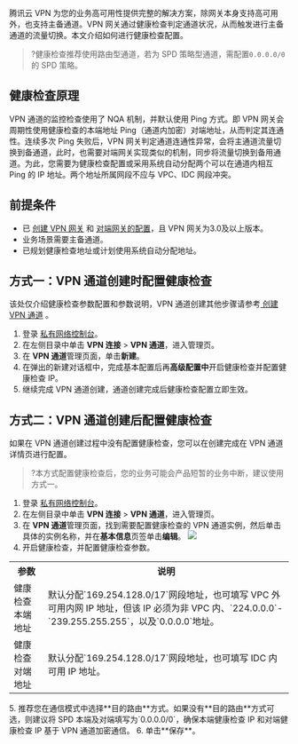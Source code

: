 腾讯云 VPN 为您的业务高可用性提供完整的解决方案，除网关本身支持高可用外，也支持主备通道。VPN 网关通过健康检查判定通道状况，从而触发进行主备通道的流量切换。本文介绍如何进行健康检查配置。
>?健康检查推荐使用路由型通道，若为 SPD 策略型通道，需配置`0.0.0.0/0`的 SPD 策略。
>

## 健康检查原理
VPN 通道的监控检查使用了 NQA 机制，并默认使用 Ping 方式。即 VPN 网关会周期性使用健康检查的本端地址 Ping（通道内加密）对端地址，从而判定其连通性。连续多次 Ping 失败后，VPN 网关判定通道连通性异常，会将主通道流量切换到备通道，此时，也需要对端网关实现类似的机制，同步将流量切换到备用通道。为此，您需要为健康检查配置或采用系统自动分配两个可以在通道内相互 Ping 的 IP 地址。两个地址所属网段不应与 VPC、IDC 网段冲突。 

## 前提条件
- 已 [创建 VPN 网关](https://cloud.tencent.com/document/product/554/52861) 和 [对端网关的配置](https://cloud.tencent.com/document/product/554/52865)，且 VPN 网关为3.0及以上版本。
- 业务场景需要主备通道。
- 已规划健康检查地址或计划使用系统自动分配地址。

## 方式一：VPN 通道创建时配置健康检查
该处仅介绍健康检查参数配置和参数说明，VPN 通道创建其他步骤请参考[ 创建 VPN 通道](https://cloud.tencent.com/document/product/554/52864) 。
1. 登录 [私有网络控制台](https://console.cloud.tencent.com/vpc/vpc?rid=1)。
2. 在左侧目录中单击 **VPN 连接** > **VPN 通道**，进入管理页。
3. 在 **VPN 通道**管理页面，单击**新建**。
4. 在弹出的新建对话框中，完成基本配置后再**高级配置中**开启健康检查并配置健康检查 IP。
6. 继续完成 VPN 通道创建，通道创建完成后健康检查配置立即生效。

## 方式二：VPN 通道创建后配置健康检查
如果在 VPN 通道创建过程中没有配置健康检查，您可以在创建完成在 VPN 通道详情页进行配置。
>?本方式配置健康检查后，您的业务可能会产品短暂的业务中断，建议使用方式一。
>
1. 登录 [私有网络控制台](https://console.cloud.tencent.com/vpc/vpc?rid=1)。
2. 在左侧目录中单击 **VPN 连接** > **VPN 通道**，进入管理页。
3. 在 **VPN 通道**管理页面，找到需要配置健康检查的 VPN 通道实例，然后单击具体的实例名称，并在**基本信息**页签单击**编辑**。
![](https://qcloudimg.tencent-cloud.cn/raw/a1826182b4c4bcd3296f94a5728b86ad.png)
4. 开启健康检查，并配置健康检查参数。
<table>
<tr>
<th>参数</th>
<th>说明</th>
</tr>
<tr>
<td>健康检查本端地址</td>
<td>默认分配`169.254.128.0/17`网段地址，也可填写 VPC 外可用内网 IP 地址，但该 IP 必须为非 VPC 内、`224.0.0.0`-`239.255.255.255`，以及`0.0.0.0`地址。</td>
</tr>
<tr>
<td>健康检查对端地址</td>
<td> 默认分配`169.254.128.0/17`网段地址，也可填写 IDC 内可用 IP 地址。</td>
</tr>
</table>
5. 推荐您在通信模式中选择**目的路由**方式。如果没有**目的路由**方式可选，则建议将 SPD 本端及对端填写为`0.0.0.0/0`，确保本端健康检查 IP 和对端健康检查 IP 基于 VPN 通道加密通信。
6. 单击**保存**。
